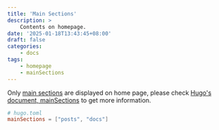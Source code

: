 ```yaml
---
title: 'Main Sections'
description: >
    Contents on homepage.
date: '2025-01-18T13:43:45+08:00'
draft: false
categories:
    - docs
tags:
    - homepage
    - mainSections
---
```


Only [main sections][mainSections] are displayed on home page, please check [Hugo's document, mainSections][mainSections] to get more information.

```toml
# hugo.toml
mainSections = ["posts", "docs"]
```

[mainSections]: https://gohugo.io/methods/site/mainsections/ "mainSections - Hugo"
